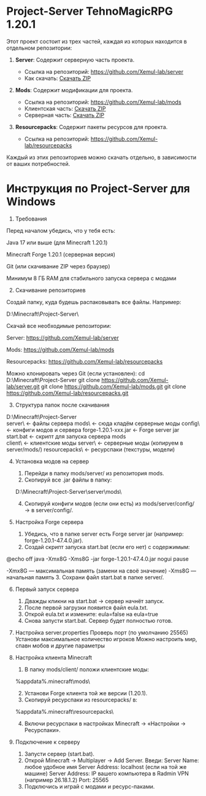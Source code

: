 # Project-Server TehnoMagiсRPG 1.20.1

Этот проект состоит из трех частей, каждая из которых находится в отдельном репозитории:

1. **Server**: Содержит серверную часть проекта.
   - Ссылка на репозиторий: https://github.com/Xemul-lab/server
   - Как скачать: [Скачать ZIP](https://github.com/Xemul-lab/server/releases/download/v1.0/server.1.20.1.zip)

2. **Mods**: Содержит модификации для проекта.
   - Ссылка на репозиторий: https://github.com/Xemul-lab/mods
   - Клиентская часть: [Скачать ZIP](https://github.com/Xemul-lab/mods/releases/download/v1.0/for.client.zip)
   - Серверная часть: [Скачать ZIP](https://github.com/Xemul-lab/mods/releases/download/v1.0/for.server.zip)
3. **Resourcepacks**: Содержит пакеты ресурсов для проекта. 
   - Ссылка на репозиторий: https://github.com/Xemul-lab/resourcepacks

Каждый из этих репозиториев можно скачать отдельно, в зависимости от ваших потребностей.

# Инструкция по Project‑Server для Windows

1. Требования

Перед началом убедись, что у тебя есть:

Java 17 или выше (для Minecraft 1.20.1)

Minecraft Forge 1.20.1 (серверная версия)

Git (или скачивание ZIP через браузер)

Минимум 8 ГБ RAM для стабильного запуска сервера с модами

2. Скачивание репозиториев

Создай папку, куда будешь распаковывать все файлы. Например:

D:\Minecraft\Project-Server\

Скачай все необходимые репозитории:

Server: https://github.com/Xemul-lab/server

Mods: https://github.com/Xemul-lab/mods

Resourcepacks: https://github.com/Xemul-lab/resourcepacks

Можно клонировать через Git (если установлен):
cd D:\Minecraft\Project-Server
git clone https://github.com/Xemul-lab/server.git
git clone https://github.com/Xemul-lab/mods.git
git clone https://github.com/Xemul-lab/resourcepacks.git

3. Структура папок после скачивания

D:\Minecraft\Project-Server\
    server\             ← файлы сервера
        mods\           ← сюда кладём серверные моды
        config\         ← конфиги модов и сервера
        forge-1.20.1-xxx.jar  ← Forge server jar
        start.bat       ← скрипт для запуска сервера
    mods\
        client\         ← клиентские моды
        server\         ← серверные моды (копируем в server/mods/)
    resourcepacks\      ← ресурспаки (текстуры, модели)
    
4. Установка модов на сервер

   1. Перейди в папку mods/server/ из репозитория mods.
   2. Скопируй все .jar файлы в папку:

   D:\Minecraft\Project-Server\server\mods\
   
   4. Скопируй конфиги модов (если они есть) из mods/server/config/ → в server/config/.
      
5. Настройка Forge сервера
   1. Убедись, что в папке server есть Forge server jar (например: forge-1.20.1-47.4.0.jar).
   2. Создай скрипт запуска start.bat (если его нет) с содержимым:

@echo off
java -Xmx8G -Xms8G -jar forge-1.20.1-47.4.0.jar nogui
pause

-Xmx8G — максимальная память (замени на своё значение)
-Xms8G — начальная память
   3. Сохрани файл start.bat в папке server/.
   
6. Первый запуск сервера

   1. Дважды кликни на start.bat → сервер начнёт запуск.
   2. После первой загрузки появится файл eula.txt.
   3. Открой eula.txt и измените: eula=false на eula=true
   4. Снова запусти start.bat. Сервер будет полностью готов.
   
7. Настройка server.properties
   Проверь порт (по умолчанию 25565)
   Установи максимальное количество игроков
   Можно настроить мир, спавн мобов и другие параметры
   
9. Настройка клиента Minecraft
   1. В папку mods/client/ положи клиентские моды:

   %appdata%\.minecraft\mods\

   2. Установи Forge клиента той же версии (1.20.1).
   3. Скопируй ресурспаки из resourcepacks/ в:

   %appdata%\.minecraft\resourcepacks\

   4. Включи ресурспаки в настройках Minecraft → «Настройки → Ресурспаки».

9. Подключение к серверу

   1. Запусти сервер (start.bat).
   2. Открой Minecraft → Multiplayer → Add Server.
    Введи:
    Server Name: любое удобное имя
    Server Address: localhost (если на той же машине)
    Server Address: IP вашего компьютера в Radmin VPN (например 26.18.1.2)
    Port: 25565
   4. Подключись и играй с модами и ресурс-паками.
